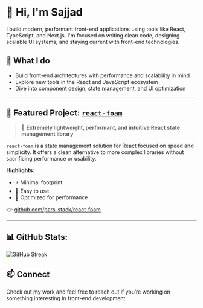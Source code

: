 # 👋 Hi, I'm Sajjad

I build modern, performant front-end applications using tools like React, TypeScript, and Next.js. I'm focused on writing clean code, designing scalable UI systems, and staying current with front-end technologies.

## 🚀 What I do

* Build front-end architectures with performance and scalability in mind
* Explore new tools in the React and JavaScript ecosystem
* Dive into component design, state management, and UI optimization

---

## 🧪 Featured Project: [`react-foam`](https://github.com/pars-stack/react-foam)

> 🫧 **Extremely lightweight, performant, and intuitive React state management library**

`react-foam` is a state management solution for React focused on speed and simplicity.
It offers a clean alternative to more complex libraries without sacrificing performance or usability.

**Highlights:**

* ⚡️ Minimal footprint
* 🧠 Easy to use
* 🚀 Optimized for performance

👉 [github.com/pars-stack/react-foam](https://github.com/pars-stack/react-foam)

---

## 📊 GitHub Stats:
<!--![](https://github-readme-stats.vercel.app/api?username=maleki-dev&theme=dark&hide_border=false&include_all_commits=false&count_private=true)<br/>-->
[![GitHub Streak](https://github-readme-streak-stats.herokuapp.com?user=maleki-dev&theme=transparent)](https://git.io/streak-stats)<br/>
<!--![](https://github-readme-stats.vercel.app/api/top-langs/?username=maleki-dev&theme=dark&hide_border=false&include_all_commits=false&count_private=true&layout=compact)-->

## 📫 Connect

Check out my work and feel free to reach out if you’re working on something interesting in front-end development.
